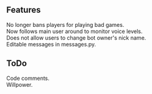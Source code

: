 ## Features
No longer bans players for playing bad games.  
Now follows main user around to monitor voice levels.  
Does not allow users to change bot owner's nick name.  
Editable messages in messages.py.  

## ToDo
Code comments.  
Willpower.  
